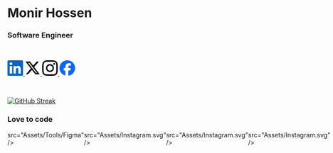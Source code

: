 # Monir Hossen
### Software Engineer


<br>
<div Style="display:flex">

<a href="https://www.linkedin.com/in/swemonir/"> <img src="Assets/Linkedin.svg" alt="" height="35px" weidth="auto"> </a>
<a href="https://x.com/SWE_Monir"> <img src="Assets/x.svg" alt="" height="35px" weidth="auto"> </a>
<a href="https://www.instagram.com/swe.monir/"> <img src="Assets/Instagram.svg" alt="" height="35px" weidth="auto"> </a>
<a href="https://www.facebook.com/SWE.Mr.Monir"> <img src="Assets/Facebook.svg" alt="" height="35px" weidth="auto"> </a>

</div>
<br>

[![GitHub Streak](https://github-readme-streak-stats.herokuapp.com?user=SWE-Monir&theme=meta-dark&border_radius=4)](https://git.io/streak-stats)


### Love to code

<div Style="display:flex">
<img alt="" height="60px" weidth="auto">   src="Assets/Tools/Figma" />
<img alt="" height="60px" weidth="auto">   src="Assets/Instagram.svg" />
<img alt="" height="60px" weidth="auto">   src="Assets/Instagram.svg" />
<img alt="" height="60px" weidth="auto">   src="Assets/Instagram.svg" />



</div>


